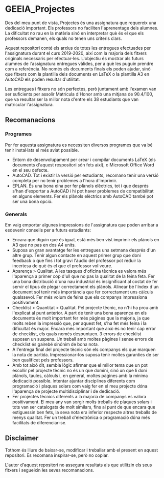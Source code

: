 # GEEIA_Projectes
Des del meu punt de vista, Projectes és una assignatura que requereix una dedicació important. Els professors no faciliten l'aprenentage dels alumnes. La dificultat no rau en la matèria sinó en interpretar què és el que els professors demanen, els quals no tenen uns criteris clars. 

Aquest repositori conté els arxius de totes les entregues efectuades per l'assignatura durant el curs 2019-2020, així com la majoria dels fitxers originals necessaris per efectuar-les. L'objectiu és mostrar als futurs alumnes de l'assignatura entregues vàlides, per a què les puguin prendre com a referència. No només els documents finals els poden ajudar, sinó que fitxers com la plantilla dels documents en LaTeX o la plantilla A3 en AutoCAD els poden resultar d'utilitat.

Les entregues i fitxers no són perfectes, però juntament amb l'examen van ser suficients per assolir Matrícula d'Honor amb una mitjana de 90.4/100, que va resultar ser la millor nota d'entre els 38 estudiants que van matricular l'assignatura.


## Recomanacions

### Programes
Per fer aquesta assignatura es necessiten diversos programes que va bé tenir instal·lats el més aviat possible.
* Entorn de desenvolupament per crear i compilar documents LaTeX (els documents d'aquest respositori són fets així), o Microsoft Office Word en el seu defecte.   
* AutoCAD. Tot i existir la versió per estudiants, recomano tenir una versió completa per no tenir problemes a l'hora d'imprimir.
* EPLAN. És una bona eina per fer plànols elèctrics, tot i que després s'han d'exportar a AutoCAD i hi pot haver problemes de compatibilitat en alguns elements. Fer els plànols elèctrics amb AutoCAD també pot ser una bona opció.

### Generals
Em vaig emportar algunes impressions de l'assignatura que poden arribar a esdevenir consells per a futurs estudiants:
* Encara que diguin que és igual, està més ben vist imprimir els plànols en A3 que no pas en dos A4 units.
* Suposa un gran avantatge fer les entregues una setmana després d'un altre grup. Tenir algun contacte en aquest primer grup que doni feedback o que fins i tot gravi l'àudio del professor pot reduir la incertesa de què és el que el professor vol veure.
* Aparença > Qualitat. A les tasques d'oficina tècnica es valora més l'aparença a primer cop d'ull que no pas la qualitat de la feina feta. Fer una bona distribució d'una nau industrial és insignificant al costat de fer servir el tipus de plegar correctament els plànols. Alinear bé l'índex d'un document sol tenir més importància que fer correctament uns càlculs qualssevol. Fer més volum de feina que els companys impressiona positivament.
* Checklist > Quantitat > Qualitat. Pel projecte tècnic, no n'hi ha prou amb l'explicat al punt anterior. A part de tenir una bona aparença en els documents és molt important fer més pàgines que la majoria, ja que molts reben la impressió que, per aquest fet, s'ha fet més feina i la dificultat és major. Encara més important que això és no tenir cap error de checklist, els quals només despuntuen. 3 errors de checklist suposen un suspens. Un treball amb moltes pàgines i sense errors de checklist és gairebé sinónim de bona nota.
* A l'entrega final del projecte tècnic són els companys els que marquen la nota de partida. Impressionar-los suposa tenir moltes garanties de ser ben qualificat pels professors.
* Amb tot això dit, sembla lògic afirmar que el millor tema que un pot escollir pel projecte tècnic no és un que domini, sinó un que li doni plànols, taules, càlculs i, en general, moltes pàgines amb la mínima dedicació possible. Intentar ajuntar disciplines diferents com programació i plaques solars com vaig fer en el meu projecte dóna l'aparença de projecte multidisciplinar i de dedicació.  
* Fer projectes tècnics diferents a la majoria de companys es valora positivament. El meu any van sorgir molts treballs de plaques solars i tots van ser catalogats de molt similars, fins al punt de que encara que estiguessin ben fets, la seva nota era inferior respecte altres treballs de menys qualitat. Fer un treball d'electrònica o programació dóna més facilitats de diferenciar-se.


## Disclaimer
Tothom és lliure de baixar-se, modificar i treballar amb el present en aquest repositori. Es recomana inspirar-se, però no copiar.

L'autor d'aquest repositori no assegura resultats als que utilitzin els seus fitxers i segueixin les seves recomanacions. 
